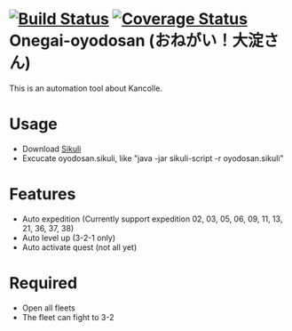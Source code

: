 [![Build Status](https://travis-ci.org/tantinevincent/Onegai-oyodosan.svg?branch=master)](https://travis-ci.org/tantinevincent/Onegai-oyodosan)
[![Coverage Status](https://coveralls.io/repos/tantinevincent/Onegai-oyodosan/badge.png)](https://coveralls.io/r/tantinevincent/Onegai-oyodosan)
Onegai-oyodosan (おねがい！大淀さん)
===============

This is an automation tool about Kancolle.

Usage
=========
  - Download [Sikuli]
  - Excucate oyodosan.sikuli, like "java -jar sikuli-script -r oyodosan.sikuli"

Features
========
  - Auto expedition (Currently support expedition 02, 03, 05, 06, 09, 11, 13, 21, 36, 37, 38)
  - Auto level up (3-2-1 only)
  - Auto activate quest (not all yet)
  
Required
========
  - Open all fleets
  - The fleet can fight to 3-2

[sikuli]:http://www.sikuli.org/
